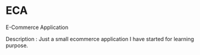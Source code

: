 ECA
===

E-Commerce Application

Description : Just a small ecommerce application I have started for learning purpose.
